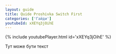 ```yaml
---
layout: guide
title: Quide Proshivka Switch First
categories: ['Гайди']
youtubeId: xXEYq3jOihE
---
```

{% include youtubePlayer.html id='xXEYq3jOihE' %}

Тут може бути текст